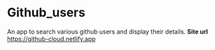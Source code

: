 # Github_users
An app to search various github users and display their details.
******Site url******
https://github-cloud.netlify.app
